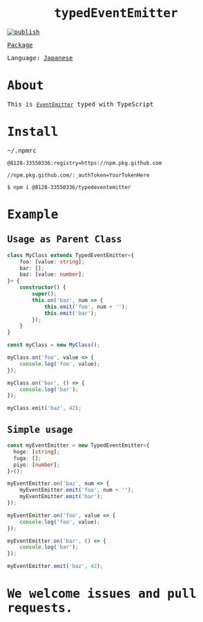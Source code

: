 <samp>
<div align="center">

# typedEventEmitter

</div>

[![publish](https://github.com/8128-33550336/typedEventEmitter/actions/workflows/publish.yml/badge.svg?branch=main&event=push)](https://github.com/8128-33550336/typedEventEmitter/actions/workflows/publish.yml)

[Package](https://github.com/8128-33550336/typedEventEmitter/pkgs/npm/typedeventemitter)

Language: [Japanese](./README-ja.md)

# About

This is [`EventEmitter`](https://nodejs.org/dist/latest-v18.x/docs/api/events.html#class-eventemitter) typed with TypeScript

# Install
~/.npmrc
```
@8128-33550336:registry=https://npm.pkg.github.com

//npm.pkg.github.com/:_authToken=YourTokenHere
```

```
$ npm i @8128-33550336/typedeventemitter

```

# Example

## Usage as Parent Class

```ts
class MyClass extends TypedEventEmitter<{
    foo: [value: string];
    bar: [];
    baz: [value: number];
}> {
    constructor() {
        super();
        this.on('baz', num => {
            this.emit('foo', num + '');
            this.emit('bar');
        });
    }
}

const myClass = new MyClass();

myClass.on('foo', value => {
    console.log('foo', value);
});

myClass.on('bar', () => {
    console.log('bar');
});

myClass.emit('baz', 42);
```

## Simple usage

```ts
const myEventEmitter = new TypedEventEmitter<{
  hoge: [string];
  fuga: [];
  piyo: [number];
}>();

myEventEmitter.on('baz', num => {
    myEventEmitter.emit('foo', num + '');
    myEventEmitter.emit('bar');
});

myEventEmitter.on('foo', value => {
    console.log('foo', value);
});

myEventEmitter.on('bar', () => {
    console.log('bar');
});

myEventEmitter.emit('baz', 42);
```

# We welcome issues and pull requests.

</samp>
